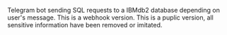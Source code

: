 Telegram bot sending SQL requests to a IBMdb2 database depending on user's message. 
This is a webhook version. 
This is a puplic version, all sensitive information have been removed or imitated.
